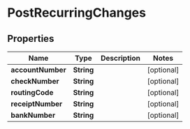 # PostRecurringChanges

## Properties
Name | Type | Description | Notes
------------ | ------------- | ------------- | -------------
**accountNumber** | **String** |  |  [optional]
**checkNumber** | **String** |  |  [optional]
**routingCode** | **String** |  |  [optional]
**receiptNumber** | **String** |  |  [optional]
**bankNumber** | **String** |  |  [optional]
